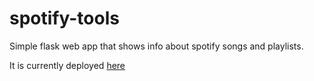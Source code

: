 # spotify-tools

Simple flask web app that shows info about spotify songs and playlists.

It is currently deployed [here](https://davioitu.pythonanywhere.com)
